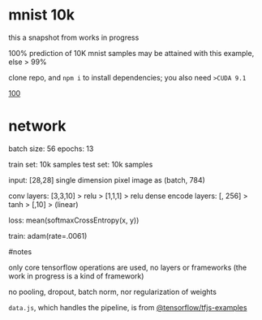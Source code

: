 # mnist 10k

this a snapshot from works in progress

100% prediction of 10K mnist samples may be attained with this example, else > 99%

clone repo, and `npm i` to install dependencies;  you also need `>CUDA 9.1`

[100](./100.png)

# network

batch size: 56
epochs: 13

train set: 10k samples
test set: 10k samples

input: [28,28] single dimension pixel image as (batch, 784)

conv layers: [3,3,10] > relu > [1,1,1] > relu
dense encode layers: [, 256] > tanh > [,10] > (linear)

loss: mean(softmaxCrossEntropy(x, y))

train: adam(rate=.0061)


#notes

only core tensorflow operations are used, no layers or frameworks (the work in progress is a kind of framework) 

no pooling, dropout, batch norm, nor regularization of weights

`data.js`, which handles the pipeline, is from [@tensorflow/tfjs-examples](https://github.com/tensorflow/tfjs-examples/blob/master/mnist-node/data.js)

